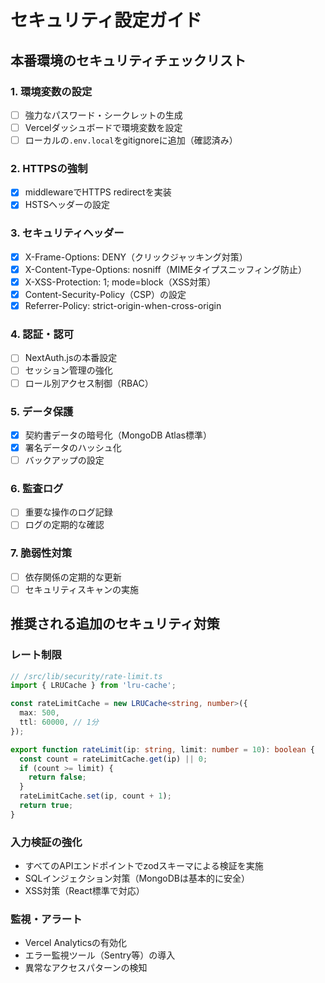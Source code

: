 # セキュリティ設定ガイド

## 本番環境のセキュリティチェックリスト

### 1. 環境変数の設定
- [ ] 強力なパスワード・シークレットの生成
- [ ] Vercelダッシュボードで環境変数を設定
- [ ] ローカルの`.env.local`をgitignoreに追加（確認済み）

### 2. HTTPSの強制
- [x] middlewareでHTTPS redirectを実装
- [x] HSTSヘッダーの設定

### 3. セキュリティヘッダー
- [x] X-Frame-Options: DENY（クリックジャッキング対策）
- [x] X-Content-Type-Options: nosniff（MIMEタイプスニッフィング防止）
- [x] X-XSS-Protection: 1; mode=block（XSS対策）
- [x] Content-Security-Policy（CSP）の設定
- [x] Referrer-Policy: strict-origin-when-cross-origin

### 4. 認証・認可
- [ ] NextAuth.jsの本番設定
- [ ] セッション管理の強化
- [ ] ロール別アクセス制御（RBAC）

### 5. データ保護
- [x] 契約書データの暗号化（MongoDB Atlas標準）
- [x] 署名データのハッシュ化
- [ ] バックアップの設定

### 6. 監査ログ
- [ ] 重要な操作のログ記録
- [ ] ログの定期的な確認

### 7. 脆弱性対策
- [ ] 依存関係の定期的な更新
- [ ] セキュリティスキャンの実施

## 推奨される追加のセキュリティ対策

### レート制限
```typescript
// /src/lib/security/rate-limit.ts
import { LRUCache } from 'lru-cache';

const rateLimitCache = new LRUCache<string, number>({
  max: 500,
  ttl: 60000, // 1分
});

export function rateLimit(ip: string, limit: number = 10): boolean {
  const count = rateLimitCache.get(ip) || 0;
  if (count >= limit) {
    return false;
  }
  rateLimitCache.set(ip, count + 1);
  return true;
}
```

### 入力検証の強化
- すべてのAPIエンドポイントでzodスキーマによる検証を実施
- SQLインジェクション対策（MongoDBは基本的に安全）
- XSS対策（React標準で対応）

### 監視・アラート
- Vercel Analyticsの有効化
- エラー監視ツール（Sentry等）の導入
- 異常なアクセスパターンの検知